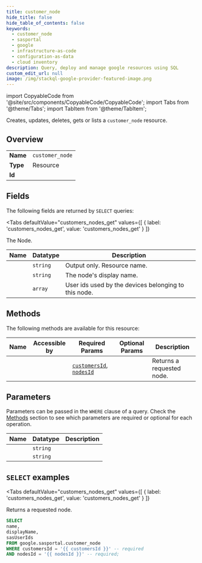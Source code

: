 ```yaml
--- 
title: customer_node
hide_title: false
hide_table_of_contents: false
keywords:
  - customer_node
  - sasportal
  - google
  - infrastructure-as-code
  - configuration-as-data
  - cloud inventory
description: Query, deploy and manage google resources using SQL
custom_edit_url: null
image: /img/stackql-google-provider-featured-image.png
---
```


import CopyableCode from '@site/src/components/CopyableCode/CopyableCode';
import Tabs from '@theme/Tabs';
import TabItem from '@theme/TabItem';

Creates, updates, deletes, gets or lists a <code>customer_node</code> resource.

## Overview
<table><tbody>
<tr><td><b>Name</b></td><td><code>customer_node</code></td></tr>
<tr><td><b>Type</b></td><td>Resource</td></tr>
<tr><td><b>Id</b></td><td><CopyableCode code="google.sasportal.customer_node" /></td></tr>
</tbody></table>

## Fields

The following fields are returned by `SELECT` queries:

<Tabs
    defaultValue="customers_nodes_get"
    values={[
        { label: 'customers_nodes_get', value: 'customers_nodes_get' }
    ]}
>
<TabItem value="customers_nodes_get">

The Node.

<table>
<thead>
    <tr>
    <th>Name</th>
    <th>Datatype</th>
    <th>Description</th>
    </tr>
</thead>
<tbody>
<tr>
    <td><CopyableCode code="name" /></td>
    <td><code>string</code></td>
    <td>Output only. Resource name.</td>
</tr>
<tr>
    <td><CopyableCode code="displayName" /></td>
    <td><code>string</code></td>
    <td>The node's display name.</td>
</tr>
<tr>
    <td><CopyableCode code="sasUserIds" /></td>
    <td><code>array</code></td>
    <td>User ids used by the devices belonging to this node.</td>
</tr>
</tbody>
</table>
</TabItem>
</Tabs>

## Methods

The following methods are available for this resource:

<table>
<thead>
    <tr>
    <th>Name</th>
    <th>Accessible by</th>
    <th>Required Params</th>
    <th>Optional Params</th>
    <th>Description</th>
    </tr>
</thead>
<tbody>
<tr>
    <td><a href="#customers_nodes_get"><CopyableCode code="customers_nodes_get" /></a></td>
    <td><CopyableCode code="select" /></td>
    <td><a href="#parameter-customersId"><code>customersId</code></a>, <a href="#parameter-nodesId"><code>nodesId</code></a></td>
    <td></td>
    <td>Returns a requested node.</td>
</tr>
</tbody>
</table>

## Parameters

Parameters can be passed in the `WHERE` clause of a query. Check the [Methods](#methods) section to see which parameters are required or optional for each operation.

<table>
<thead>
    <tr>
    <th>Name</th>
    <th>Datatype</th>
    <th>Description</th>
    </tr>
</thead>
<tbody>
<tr id="parameter-customersId">
    <td><CopyableCode code="customersId" /></td>
    <td><code>string</code></td>
    <td></td>
</tr>
<tr id="parameter-nodesId">
    <td><CopyableCode code="nodesId" /></td>
    <td><code>string</code></td>
    <td></td>
</tr>
</tbody>
</table>

## `SELECT` examples

<Tabs
    defaultValue="customers_nodes_get"
    values={[
        { label: 'customers_nodes_get', value: 'customers_nodes_get' }
    ]}
>
<TabItem value="customers_nodes_get">

Returns a requested node.

```sql
SELECT
name,
displayName,
sasUserIds
FROM google.sasportal.customer_node
WHERE customersId = '{{ customersId }}' -- required
AND nodesId = '{{ nodesId }}' -- required;
```
</TabItem>
</Tabs>
